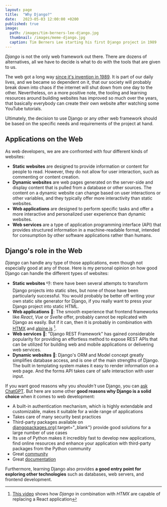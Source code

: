 ```yaml
---
layout: page
title:  "Why Django?"
date:   2023-05-03 12:00:00 +0200
published: true
image: 
  path: /images/tim-berners-lee-django.jpg
  thumbnail: /images/meme-django.jpg
  caption: Tim Berners Lee starting his first Django project in 1989
---
```


*Django* is not the only web framework out there. 
There are dozens of alternatives, all we have to decide is what to do with the tools that are given to us.

The web got a long way [since it's invention in 1989](https://home.cern/science/computing/birth-web/short-history-web).
It is part of our daily lives, and we became so dependent on it, that our society will probably break down into chaos if the internet will shut down from one day to the other.
Nevertheless, on a more positive note, the tooling and learning resources around building websites has improved so much over the years, that basically everybody can create their own website after watching some YouTube tutorials.

Ultimately, the decision to use Django or any other web framework should be based on the specific needs and requirements of the project at hand.

## Applications on the Web

As web developers, we are are confronted with four different kinds of websites:
* **Static websites** are designed to provide information or content for people to read. However, they do not allow for user interaction, such as commenting or content creation.
* **Dynamic websites** are web pages generated on the server-side and display content that is pulled from a database or other sources. The content on a dynamic website can change based on user interactions or other variables, and they typically offer more interactivity than static websites.
* **Web applications** are designed to perform specific tasks and offer a more interactive and personalized user experience than dynamic websites.
* **Web services** are a type of application programming interface (API) that provides structured information in a machine-readable format, intended for consumption by other software applications rather than humans.

## Django's role in the Web

*Django* can handle any type of those applications, even though not especially good at any of those. 
Here is my personal opinion on how good Django can handle the different types of websites:
* **Static websites** 👎️: there have been several attempts to transform Django projects into static sites, but none of those have been particularly successful.
  You would probably be better off writing your own static site generator for Django, if you really want to press your Django project into static HTML.
* **Web applications** 🤔: The smooth experience that frontend frameworks like *React*, *Vue* or *Svelte* offer, probably cannot be replicated with Django as easily. 
  But if it can, then it is probably in combination with [HTMX](https://htmx.org/) and [alpine.js](https://alpinejs.dev/) [^django-con-sass].
* **Web services** 🙂: "Django REST Framework" has gained considerable popularity for providing an effortless method to expose REST APIs that can be utilized for building web and mobile applications or delivering web services.
* **Dynamic websites** 🤩: Django's ORM and Model concept greatly simplifies database access, and is one of the main strengths of Django. 
  The built in templating system makes it easy to render information on a web page. And the forms API takes care of safe interaction with user input.

If you want good reasons why you *shouldn't* use Django, you can [ask ChatGPT](https://chat.openai.com/share/0ad187e8-b683-4fe4-bbc3-f57ab75b9894).
But here are some other **good reasons why Django is a solid choice** when it comes to web development:

* A built-in authentication mechanism, which is highly extendable and customizable, makes it suitable for a wide range of applications
* Takes care of many security best practices
* Third-party packages available on [djangopackages.org](https://djangopackages.org/){:target="_blank"} provide good solutions for a large number of use cases
* Its use of Python makes it incredibly fast to develop new applications, find online resources and enhance your application with third-party packages from the Python community
* Great [community](https://www.djangoproject.com/community/)
* Great [documentation](https://docs.djangoproject.com/en/4.2/)

Furthermore, learning Django also provides **a good entry point for exploring other technologies** such as databases, web servers, and frontend development.


[^django-con-sass]: [This video]((https://youtu.be/3GObi93tjZI)) shows how *Django* in combination with *HTMX* are capable of replacing a React application 
